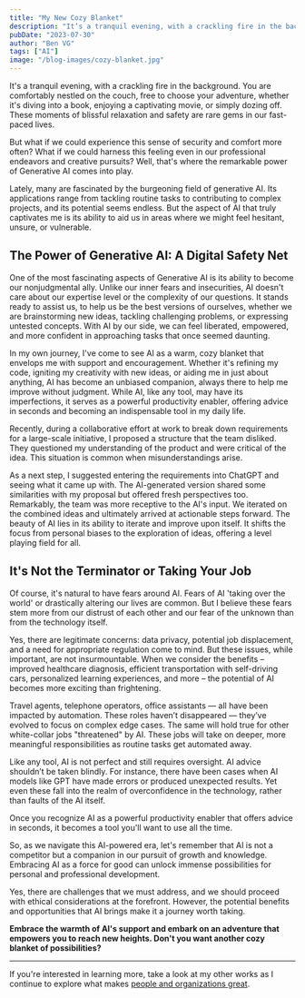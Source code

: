 ```yaml
---
title: "My New Cozy Blanket"
description: "It’s a tranquil evening, with a crackling fire in the background. You are comfortably nestled on the couch..."
pubDate: "2023-07-30"
author: "Ben VG"
tags: ["AI"]
image: "/blog-images/cozy-blanket.jpg"
---
```


It's a tranquil evening, with a crackling fire in the background. You are comfortably nestled on the couch, free to choose your adventure, whether it's diving into a book, enjoying a captivating movie, or simply dozing off. These moments of blissful relaxation and safety are rare gems in our fast-paced lives.

But what if we could experience this sense of security and comfort more often? What if we could harness this feeling even in our professional endeavors and creative pursuits? Well, that's where the remarkable power of Generative AI comes into play.

Lately, many are fascinated by the burgeoning field of generative AI. Its applications range from tackling routine tasks to contributing to complex projects, and its potential seems endless. But the aspect of AI that truly captivates me is its ability to aid us in areas where we might feel hesitant, unsure, or vulnerable.

## The Power of Generative AI: A Digital Safety Net

One of the most fascinating aspects of Generative AI is its ability to become our nonjudgmental ally. Unlike our inner fears and insecurities, AI doesn't care about our expertise level or the complexity of our questions. It stands ready to assist us, to help us be the best versions of ourselves, whether we are brainstorming new ideas, tackling challenging problems, or expressing untested concepts. With AI by our side, we can feel liberated, empowered, and more confident in approaching tasks that once seemed daunting.

In my own journey, I've come to see AI as a warm, cozy blanket that envelops me with support and encouragement. Whether it's refining my code, igniting my creativity with new ideas, or aiding me in just about anything, AI has become an unbiased companion, always there to help me improve without judgment. While AI, like any tool, may have its imperfections, it serves as a powerful productivity enabler, offering advice in seconds and becoming an indispensable tool in my daily life.

Recently, during a collaborative effort at work to break down requirements for a large-scale initiative, I proposed a structure that the team disliked. They questioned my understanding of the product and were critical of the idea. This situation is common when misunderstandings arise.

As a next step, I suggested entering the requirements into ChatGPT and seeing what it came up with. The AI-generated version shared some similarities with my proposal but offered fresh perspectives too. Remarkably, the team was more receptive to the AI's input. We iterated on the combined ideas and ultimately arrived at actionable steps forward. The beauty of AI lies in its ability to iterate and improve upon itself. It shifts the focus from personal biases to the exploration of ideas, offering a level playing field for all.

## It's Not the Terminator or Taking Your Job

Of course, it's natural to have fears around AI. Fears of AI 'taking over the world' or drastically altering our lives are common. But I believe these fears stem more from our distrust of each other and our fear of the unknown than from the technology itself.

Yes, there are legitimate concerns: data privacy, potential job displacement, and a need for appropriate regulation come to mind. But these issues, while important, are not insurmountable. When we consider the benefits – improved healthcare diagnosis, efficient transportation with self-driving cars, personalized learning experiences, and more – the potential of AI becomes more exciting than frightening.

Travel agents, telephone operators, office assistants — all have been impacted by automation. These roles haven’t disappeared — they’ve evolved to focus on complex edge cases. The same will hold true for other white-collar jobs "threatened" by AI. These jobs will take on deeper, more meaningful responsibilities as routine tasks get automated away.

Like any tool, AI is not perfect and still requires oversight. AI advice shouldn’t be taken blindly. For instance, there have been cases when AI models like GPT have made errors or produced unexpected results. Yet even these fall into the realm of overconfidence in the technology, rather than faults of the AI itself.

Once you recognize AI as a powerful productivity enabler that offers advice in seconds, it becomes a tool you'll want to use all the time.

So, as we navigate this AI-powered era, let's remember that AI is not a competitor but a companion in our pursuit of growth and knowledge. Embracing AI as a force for good can unlock immense possibilities for personal and professional development.

Yes, there are challenges that we must address, and we should proceed with ethical considerations at the forefront. However, the potential benefits and opportunities that AI brings make it a journey worth taking.

**Embrace the warmth of AI's support and embark on an adventure that empowers you to reach new heights. Don't you want another cozy blanket of possibilities?**

---

If you're interested in learning more, take a look at my other works as I continue to explore what makes [people and organizations great](/blog/we-all-want-to-be-explorers-and-dreamers/).

